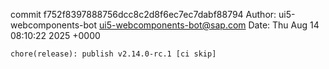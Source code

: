 commit f752f8397888756dcc8c2d8f6ec7ec7dabf88794
Author: ui5-webcomponents-bot <ui5-webcomponents-bot@sap.com>
Date:   Thu Aug 14 08:10:22 2025 +0000

    chore(release): publish v2.14.0-rc.1 [ci skip]
